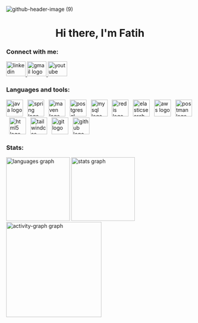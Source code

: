 ![github-header-image (9)](https://github.com/user-attachments/assets/d97ef0b4-f80e-4df3-8f93-d2206c71b2e9)



<h1 align="center">Hi there, I'm Fatih</h1>

<p align="center>
  
-🕐 Please don't worry if you can't see any commits these days, I'm probably watching tutorials for a few days. 

-🧑🏻‍💻 I’m currently working on backend development with **Spring Boot and related technologies such as Spring Security, JWT, and Redis**.

</p>

<h3 align="center"> </h3>

<h3 align="left">Connect with me:</h3>
<div align="left">
  <a href="https://www.linkedin.com/in/fatih-%C3%B6zkurt-93748321a/" target="_blank">
    <img src="https://raw.githubusercontent.com/maurodesouza/profile-readme-generator/master/src/assets/icons/social/linkedin/default.svg" width="52" height="40" alt="linkedin logo"  />
  </a>
  <a href="mailto:fatih.ozkurt21@gmail.com?subject=About%20giving%20you%20a%20position%20chance%20in%20our%20company%20%F0%9F%98%8A" target="_blank">
    <img src="https://raw.githubusercontent.com/maurodesouza/profile-readme-generator/master/src/assets/icons/social/gmail/default.svg" width="52" height="40" alt="gmail logo"  />
  </a>
  <a href="https://www.youtube.com/@fatihozkurt21" target="_blank">
    <img src="https://raw.githubusercontent.com/maurodesouza/profile-readme-generator/master/src/assets/icons/social/youtube/default.svg" width="52" height="40" alt="youtube logo"  />
  </a>
</div>

###

<h3 align="left">Languages and tools:</h3>
<div align="left" gap:15px>
  <img src="https://skillicons.dev/icons?i=java" height="45" alt="java logo"  />
  <img width="4" />
  <img src="https://skillicons.dev/icons?i=spring" height="45" alt="spring logo"  />
  <img width="4" />
  <img src="https://skillicons.dev/icons?i=maven" height="45" alt="maven logo"  />
  <img width="4" />
  <img src="https://skillicons.dev/icons?i=postgres" height="45" alt="postgresql logo"  />
  <img width="4" />
  <img src="https://skillicons.dev/icons?i=mysql" height="45" alt="mysql logo"  />
  <img width="4" />
  <img src="https://skillicons.dev/icons?i=redis" height="45" alt="redis logo"  />
  <img width="4" />
  <img src="https://skillicons.dev/icons?i=elasticsearch" height="45" alt="elasticsearch logo"  />
  <img width="4" />
  <img src="https://skillicons.dev/icons?i=aws" height="45" alt="aws logo"  />
  <img width="4" />
  <img src="https://skillicons.dev/icons?i=postman" height="45" alt="postman logo"  />
  <img width="4" />
  <img src="https://skillicons.dev/icons?i=html" height="45" alt="html5 logo"  />
  <img width="4" />
  <img src="https://skillicons.dev/icons?i=tailwind" height="45" alt="tailwindcss logo"  />
  <img width="4" />
  <img src="https://skillicons.dev/icons?i=git" height="45" alt="git logo"  />
  <img width="4" />
  <img src="https://skillicons.dev/icons?i=github" height="45" alt="github logo"  />
</div>

###

<h3 align="left">Stats:</h3>
<div align="left">
  <img src="https://github-readme-stats.vercel.app/api/top-langs?username=fatihhozkurt&locale=en&hide_title=false&layout=compact&card_width=320&langs_count=6&theme=tokyonight&hide_border=true&order=2&custom_title=Most%20Used%20Technologies" height="171" alt="languages graph"  />
  <img src="https://github-readme-stats.vercel.app/api?username=fatihhozkurt&hide_title=false&hide_rank=false&show_icons=false&include_all_commits=true&count_private=true&disable_animations=false&theme=tokyonight&locale=en&hide_border=true&order=1&custom_title=GitHub%20Stats" height="171" alt="stats graph"  />
  <img src="https://github-readme-activity-graph.vercel.app/graph?username=fatihhozkurt&radius=6&theme=tokyo-night&area=true&order=5&custom_title=Contribution%20Graph&hide_border=true&hide_title=false" height="256" alt="activity-graph graph"  />
</div>
